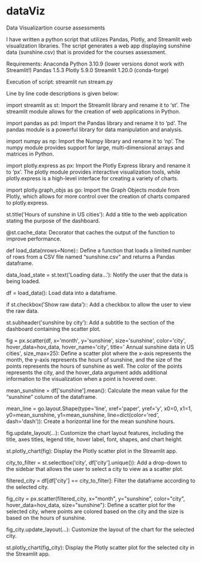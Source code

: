 # dataViz
Data Visualizartion course assessments

I have written a python script that utilizes Pandas, Plotly, and Streamlit web visualization libraries. The script generates a web app displaying sunshine data (sunshine.csv) that is provided for the courses assessment.

Requirements:
Anaconda Python 3.10.9 (lower versions donot work with Streamlit!)
Pandas 1.5.3
Plotly 5.9.0
Streamlit 1.20.0 (conda-forge)

Execution of script:
streamlit run stream.py

Line by line code descriptions is given below:

import streamlit as st: 
Import the Streamlit library and rename it to ‘st’. 
The streamlit module allows for the creation of web applications in Python.


import pandas as pd: 
Import the Pandas library and rename it to ‘pd’. 
The pandas module is a powerful library for data manipulation and analysis.


import numpy as np: 
Import the Numpy library and rename it to ‘np’. 
The numpy module provides support for large, multi-dimensional arrays and matrices in Python.


import plotly.express as px: 
Import the Plotly Express library and rename it to ‘px’. 
The plotly module provides interactive visualization tools, while plotly.express 
is a high-level interface for creating a variety of charts.


import plotly.graph_objs as go: 
Import the Graph Objects module from Plotly, which allows for more control over 
the creation of charts compared to plotly.express.


st.title('Hours of sunshine in US cities'): 
Add a title to the web application stating the purpose of the dashboard.


@st.cache_data: 
Decorator that caches the output of the function to improve performance.


def load_data(nrows=None):: 
Define a function that loads a limited number of rows from a CSV file named “sunshine.csv” 
and returns a Pandas dataframe.


data_load_state = st.text('Loading data...'): 
Notify the user that the data is being loaded.


df = load_data(): 
Load data into a dataframe.


if st.checkbox('Show raw data'):: 
Add a checkbox to allow the user to view the raw data.


st.subheader('sunshine by city'): 
Add a subtitle to the section of the dashboard containing the scatter plot.


fig = px.scatter(df, x='month', y='sunshine', size='sunshine', 
                 color='city', hover_data=hov_data, hover_name='city', 
                 title=' Annual sunshine data in US cities', size_max=25): 
Define a scatter plot where the x-axis represents the month, the y-axis represents 
the hours of sunshine, and the size of the points represents the hours of sunshine as well. 
The color of the points represents the city, and the hover_data argument adds additional 
information to the visualization when a point is hovered over.


mean_sunshine = df['sunshine'].mean(): 
Calculate the mean value for the “sunshine” column of the dataframe.


mean_line = go.layout.Shape(type='line', xref='paper', yref='y', x0=0, 
                            x1=1, y0=mean_sunshine, y1=mean_sunshine, 
                            line=dict(color='red', dash='dash')): 
Create a horizontal line for the mean sunshine hours.


fig.update_layout(...): 
Customize the chart layout features, including the title, axes titles, legend title, 
hover label, font, shapes, and chart height.


st.plotly_chart(fig): 
Display the Plotly scatter plot in the Streamlit app.


city_to_filter = st.selectbox('city', df['city'].unique()): 
Add a drop-down to the sidebar that allows the user to select a city to view as a scatter plot.


filtered_city = df[df['city'] == city_to_filter]: Filter the dataframe according to the selected city.


fig_city = px.scatter(filtered_city, x="month", y="sunshine", 
                      color="city", hover_data=hov_data, size="sunshine"): 
Define a scatter plot for the selected city, where points are colored based on the city and 
the size is based on the hours of sunshine.


fig_city.update_layout(...): 
Customize the layout of the chart for the selected city.


st.plotly_chart(fig_city): 
Display the Plotly scatter plot for the selected city in the Streamlit app.
